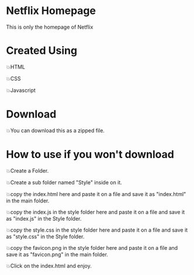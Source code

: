 # Netflix Homepage
This is only the homepage of Netflix

# Created Using
💥HTML

💥CSS

💥Javascript

# Download
💥You can download this as a zipped file.

# How to use if you won't download
💥Create a Folder.

💥Create a sub folder named "Style" inside on it.

💥copy the index.html here and paste it on a file and save it as "index.html" in the main folder.

💥copy the index.js in the style folder here and paste it on a file and save it as "index.js" in the Style folder.

💥copy the style.css in the style folder here and paste it on a file and save it as "style.css" in the Style folder.

💥copy the favicon.png in the style folder here and paste it on a file and save it as "favicon.png" in the main folder.

💥Click on the index.html and enjoy.
